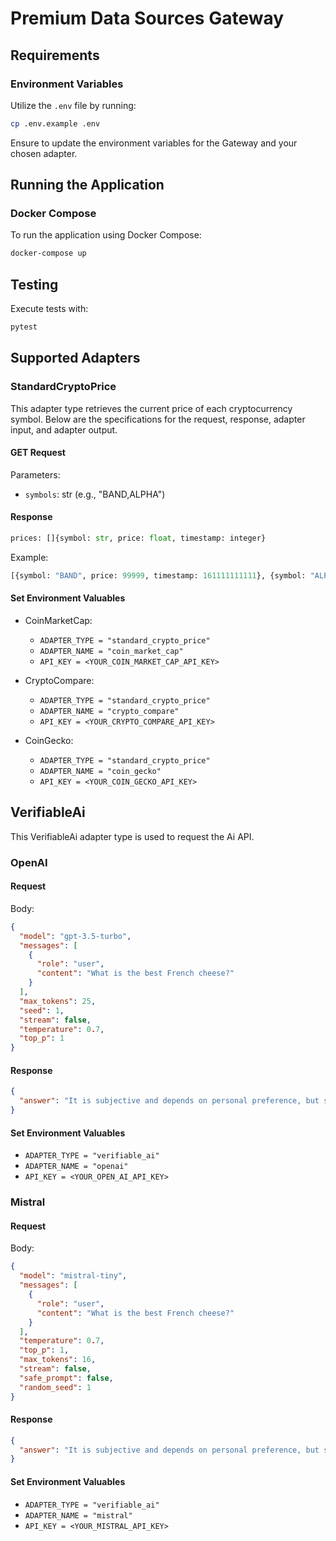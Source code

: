 # Premium Data Sources Gateway

## Requirements

### Environment Variables

Utilize the `.env` file by running:

```bash
cp .env.example .env
```

Ensure to update the environment variables for the Gateway and your chosen adapter.

## Running the Application

### Docker Compose

To run the application using Docker Compose:

```bash
docker-compose up
```

## Testing

Execute tests with:

```bash
pytest
```

## Supported Adapters

### StandardCryptoPrice

This adapter type retrieves the current price of each cryptocurrency symbol. Below are the specifications for the request, response, adapter input, and adapter output.

#### GET Request

Parameters:

- `symbols`: str (e.g., "BAND,ALPHA")

#### Response

```python
prices: []{symbol: str, price: float, timestamp: integer}
```

Example:

```python
[{symbol: "BAND", price: 99999, timestamp: 161111111111}, {symbol: "ALPHA", price: 99999, timestamp: 161111111111}]
```

#### Set Environment Valuables

- CoinMarketCap:

  - `ADAPTER_TYPE = "standard_crypto_price"`
  - `ADAPTER_NAME = "coin_market_cap"`
  - `API_KEY = <YOUR_COIN_MARKET_CAP_API_KEY>`

- CryptoCompare:

  - `ADAPTER_TYPE = "standard_crypto_price"`
  - `ADAPTER_NAME = "crypto_compare"`
  - `API_KEY = <YOUR_CRYPTO_COMPARE_API_KEY>`

- CoinGecko:
  - `ADAPTER_TYPE = "standard_crypto_price"`
  - `ADAPTER_NAME = "coin_gecko"`
  - `API_KEY = <YOUR_COIN_GECKO_API_KEY>`

## VerifiableAi

This VerifiableAi adapter type is used to request the Ai API.

### OpenAI

#### Request

Body:

```json
{
  "model": "gpt-3.5-turbo",
  "messages": [
    {
      "role": "user",
      "content": "What is the best French cheese?"
    }
  ],
  "max_tokens": 25,
  "seed": 1,
  "stream": false,
  "temperature": 0.7,
  "top_p": 1
}
```

#### Response

```json
{
  "answer": "It is subjective and depends on personal preference, but some popular French cheeses include Brie, Camembert, Roquefort"
}
```

#### Set Environment Valuables

- `ADAPTER_TYPE = "verifiable_ai"`
- `ADAPTER_NAME = "openai"`
- `API_KEY = <YOUR_OPEN_AI_API_KEY>`

### Mistral

#### Request

Body:

```json
{
  "model": "mistral-tiny",
  "messages": [
    {
      "role": "user",
      "content": "What is the best French cheese?"
    }
  ],
  "temperature": 0.7,
  "top_p": 1,
  "max_tokens": 16,
  "stream": false,
  "safe_prompt": false,
  "random_seed": 1
}
```

#### Response

```json
{
  "answer": "It is subjective and depends on personal preference, but some popular French cheeses include B"
}
```

#### Set Environment Valuables

- `ADAPTER_TYPE = "verifiable_ai"`
- `ADAPTER_NAME = "mistral"`
- `API_KEY = <YOUR_MISTRAL_API_KEY>`

